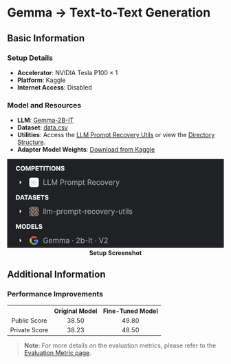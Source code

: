 # Gemma -> Text-to-Text Generation

## Basic Information
### Setup Details
- **Accelerator**: NVIDIA Tesla P100 × 1
- **Platform**: Kaggle
- **Internet Access**: Disabled

### Model and Resources
- **LLM**: [Gemma-2B-IT](https://www.kaggle.com/models/google/gemma/Transformers/2b-it/2)
- **Dataset**: [data.csv](https://www.kaggle.com/datasets/xavierspycy/llm-prompt-recovery-utils?select=data.csv)
- **Utilities**: Access the [LLM Prompt Recovery Utils](https://www.kaggle.com/datasets/xavierspycy/llm-prompt-recovery-utils) or view the [Directory Structure](kaggle/input).
- **Adapter Model Weights**: [Download from Kaggle](https://www.kaggle.com/models/xavierspycy/gemma-2b-it-lora-adapter)

<img src="figures/setup_screenshot.jpg" alt="Setup Screenshot">
<div align="center"><strong>Setup Screenshot</strong></div>

## Additional Information
### Performance Improvements
<div align="center">
    <table style="text-align: center;">
        <tr>
            <th></th> 
            <th>Original Model</th>
            <th>Fine-Tuned Model</th>
        </tr>
        <tr>
            <td>Public Score</td>
            <td>38.50</td>
            <td>49.80</td>
        </tr>
        <tr>
            <td>Private Score</td>
            <td>38.23</td>
            <td>48.50</td>
        </tr>
    </table>
</div>

> **Note**: For more details on the evaluation metrics, please refer to the [Evaluation Metric page](https://www.kaggle.com/competitions/llm-prompt-recovery/overview/evaluation).